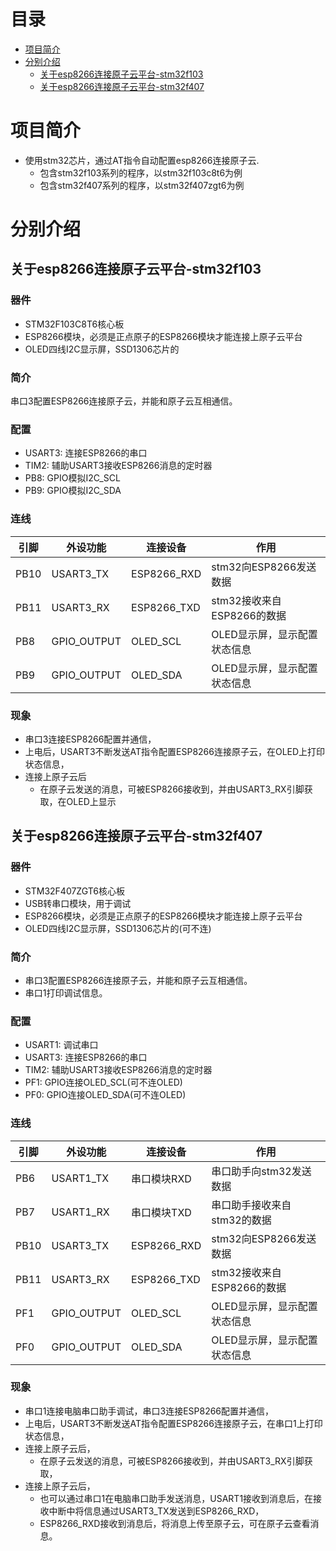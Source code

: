 # 目录
* [项目简介](#项目简介)
* [分别介绍](#分别介绍)
  * [关于esp8266连接原子云平台-stm32f103](#关于esp8266连接原子云平台-stm32f103)
  * [关于esp8266连接原子云平台-stm32f407](#关于esp8266连接原子云平台-stm32f407)

# 项目简介
- 使用stm32芯片，通过AT指令自动配置esp8266连接原子云.
  - 包含stm32f103系列的程序，以stm32f103c8t6为例
  - 包含stm32f407系列的程序，以stm32f407zgt6为例

# 分别介绍
## 关于esp8266连接原子云平台-stm32f103
### 器件
- STM32F103C8T6核心板
- ESP8266模块，必须是正点原子的ESP8266模块才能连接上原子云平台
- OLED四线I2C显示屏，SSD1306芯片的

### 简介
串口3配置ESP8266连接原子云，并能和原子云互相通信。

### 配置
- USART3: 连接ESP8266的串口
- TIM2: 辅助USART3接收ESP8266消息的定时器
- PB8: GPIO模拟I2C_SCL
- PB9: GPIO模拟I2C_SDA

### 连线
| 引脚 | 外设功能 | 连接设备 | 作用 |
| --- | --- | --- | --- |
| PB10 | USART3_TX | ESP8266_RXD | stm32向ESP8266发送数据 |
| PB11 | USART3_RX | ESP8266_TXD | stm32接收来自ESP8266的数据 |
| PB8 | GPIO_OUTPUT | OLED_SCL | OLED显示屏，显示配置状态信息 |
| PB9 | GPIO_OUTPUT | OLED_SDA | OLED显示屏，显示配置状态信息 |

### 现象
- 串口3连接ESP8266配置并通信，
- 上电后，USART3不断发送AT指令配置ESP8266连接原子云，在OLED上打印状态信息，
- 连接上原子云后
  - 在原子云发送的消息，可被ESP8266接收到，并由USART3_RX引脚获取，在OLED上显示


## 关于esp8266连接原子云平台-stm32f407
### 器件
- STM32F407ZGT6核心板
- USB转串口模块，用于调试
- ESP8266模块，必须是正点原子的ESP8266模块才能连接上原子云平台
- OLED四线I2C显示屏，SSD1306芯片的(可不连)

### 简介
- 串口3配置ESP8266连接原子云，并能和原子云互相通信。
- 串口1打印调试信息。

### 配置
- USART1: 调试串口
- USART3: 连接ESP8266的串口
- TIM2: 辅助USART3接收ESP8266消息的定时器
- PF1: GPIO连接OLED_SCL(可不连OLED)
- PF0: GPIO连接OLED_SDA(可不连OLED)

### 连线
| 引脚 | 外设功能 | 连接设备 | 作用 |
| --- | --- | --- | --- |
| PB6 | USART1_TX | 串口模块RXD | 串口助手向stm32发送数据 |
| PB7 | USART1_RX | 串口模块TXD | 串口助手接收来自stm32的数据 |
| PB10 | USART3_TX | ESP8266_RXD | stm32向ESP8266发送数据 |
| PB11 | USART3_RX | ESP8266_TXD | stm32接收来自ESP8266的数据 |
| PF1 | GPIO_OUTPUT | OLED_SCL | OLED显示屏，显示配置状态信息 |
| PF0 | GPIO_OUTPUT | OLED_SDA | OLED显示屏，显示配置状态信息 |

### 现象
- 串口1连接电脑串口助手调试，串口3连接ESP8266配置并通信，
- 上电后，USART3不断发送AT指令配置ESP8266连接原子云，在串口1上打印状态信息，
- 连接上原子云后，
  - 在原子云发送的消息，可被ESP8266接收到，并由USART3_RX引脚获取，
- 连接上原子云后，
  - 也可以通过串口1在电脑串口助手发送消息，USART1接收到消息后，在接收中断中将信息通过USART3_TX发送到ESP8266_RXD，
  - ESP8266_RXD接收到消息后，将消息上传至原子云，可在原子云查看消息。

